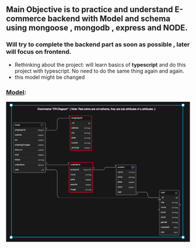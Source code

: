 ## Main Objective is to practice and understand E-commerce backend with Model and schema using mongoose , mongodb , express and NODE.

### Will try to complete the backend part as soon as possible , later will focus on frontend.

- Rethinking about the project: will learn basics of **typescript** and do this project with typescript. No need to do the same thing again and again.
- this model might be changed

### [Model](https://app.eraser.io/workspace/bUnME8XNEGJo5cBcOAyi):

<img src="Capture.PNG"/>
